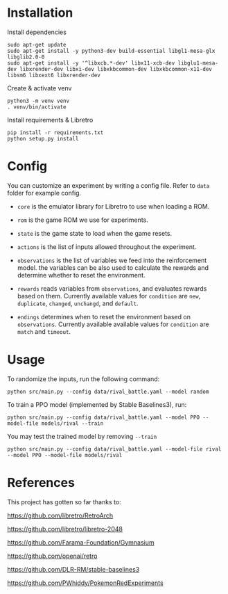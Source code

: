 # Installation
Install dependencies
```
sudo apt-get update
sudo apt-get install -y python3-dev build-essential libgl1-mesa-glx libglib2.0-0 
sudo apt-get install -y '^libxcb.*-dev' libx11-xcb-dev libglu1-mesa-dev libxrender-dev libxi-dev libxkbcommon-dev libxkbcommon-x11-dev libsm6 libxext6 libxrender-dev
```

Create & activate venv
```
python3 -m venv venv
. venv/bin/activate
```

Install requirements & Libretro 
```
pip install -r requirements.txt
python setup.py install
```

# Config
You can customize an experiment by writing a config file. Refer to `data` folder for example config.

* `core` is the emulator library for Libretro to use when loading a ROM.

* `rom` is the game ROM we use for experiments.

* `state` is the game state to load when the game resets.

* `actions` is the list of inputs allowed throughout the experiment.

* `observations` is the list of variables we feed into the reinforcement model.
the variables can be also used to calculate the rewards and determine whether to reset the environment.

* `rewards` reads variables from `observations`, and evaluates rewards based on them. Currently available values for `condition` are `new`, `duplicate`, `changed`, `unchangd`, and `default`.

* `endings` determines when to reset the environment based on `observations`. Currently available available values for `condition` are `match` and `timeout`.


# Usage

To randomize the inputs, run the following command:
```
python src/main.py --config data/rival_battle.yaml --model random
```

To train a PPO model (implemented by Stable Baselines3), run:
```
python src/main.py --config data/rival_battle.yaml --model PPO --model-file models/rival --train
```

You may test the trained model by removing `--train` 

```
python src/main.py --config data/rival_battle.yaml --model-file rival --model PPO --model-file models/rival
```

# References

This project has gotten so far thanks to:


https://github.com/libretro/RetroArch

https://github.com/libretro/libretro-2048

https://github.com/Farama-Foundation/Gymnasium

https://github.com/openai/retro

https://github.com/DLR-RM/stable-baselines3

https://github.com/PWhiddy/PokemonRedExperiments